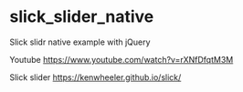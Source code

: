 # slick_slider_native
Slick slidr native example with jQuery

Youtube
https://www.youtube.com/watch?v=rXNfDfqtM3M

Slick slider
https://kenwheeler.github.io/slick/